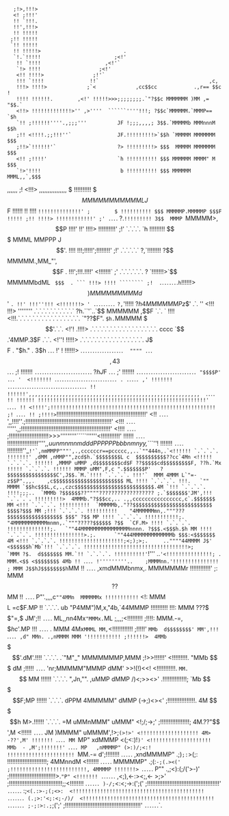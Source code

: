       ;!>,!!!>
      <! ;!!!'
      !! `!!!.
      !!',!!!>
      !! !!!!!
     ;!! !!!!!
     `!! !!!!!
      !! !!!!!>                           .
      `!.`!!!!!                        ;<!'
       !! `!!!!                     ,<!'`
       `!> !!!!                   ;<!'
       <!! !!!!>                ;!'`
       !!! `!!!!               !!`                                    ,c,
       !!!> !!!!>             ;`<             ,cc$$cc            .,r== $$c !
       !!!! !!!!!!.        ,<!' !!!!!>>>;;;;;;;;.`"?$$c MMMMMMM )MM ,= "$$.`
       <!!> !!!!!!!!!!!!!>'' ,>''''  ``````''''!!!; ?$$c`MMMMMM.`MMMP== `$h
       `!! ;!!!!!!''''.,;;;'''          JF !;;;,,,,; 3$$.`MMMMMb MMMnnnM $$h
       ;!! <!!!!.;;!!!''`               JF.!!!!!!!!!>`$$h `MMMMM MMMMMMM $$$
       ;!!>`!!!!!!'`                    ?> !!!!!!!!!> $$$  MMMMM MMMMMMM $$$
       <!! ;!!!!'                       `h !!!!!!!!!! $$$ MMMMMM MMMM" M $$$
       `!>'!!!!                          b !!!!!!!!!! $$$ MMMMMM MMML,,`,$$$
,,,,,, ;! <!!!> ,,,,,,,,,,,,,,,,         $ !!!!!!!!!! $$$ MMMMMM MMMMML J$$F
!!!!!! !! !!!! `!!!!!!!!!!!!!!' ;        $ !!!!!!!!!! $$$ MMMMMP.MMMMMP $$$F
!!!!! ;!! !!!!> !!!!!!!!!!!!' ;' .`.`.`. ?.`!!!!!!!!! 3$$  MMMP `MMMMM>,$$P
!!!!' !!' !!!!> !!!!!!!!!!' ;!' `.`.`.`. `h !!!!!!!!! $$$  MMML  MMPPP J$$'.
!!!! !!!;!!!!!';!!!!!!!!' ;!'  .`.`.`.`.` ?,`!!!!!!!! ?$$ MMMMM.,MM_"',$$F .
!!!';!!!.!!!!' <!!!!!!!` ;'  .`.`.`.`.`.`. ? `!!!!!!!>`$$ MMMMMbdML ` $$$  .
``` !!!> !!!! ```````` ;!  .`.`.`.`.`.`.`.` h `!!!!!!> $$ )MMMMMMMMM d$$' `.
!!' !!!''!!! <!!!!!!!> ' .`.`.`.`.`.`.`.`.` `?,`'!!!!! ?$h 4MMMMMMP z$$' .`.
'' <!!! !!!> ''''''''  .`.`.`.`.`.`.`.`.`.`.` ?h.``'`..`$$  MMMMMM ,$$F `.`.
` !!!! <!!!.`.`.`.`.`.`.`.`.`.`.`.`.`.`.`.`.`. `"??$F". `$h.`MMMMM $$$'.`.`.
 <!'! .!!!!> .`.`.`.`.`.`.`.`.`.`.`.`.`.`.`.`.`.`. cccc  `$$.'4MMP.3$F .`.`.
<!''! !!!!!> .`.`.`.`.`.`.`.`.`.`.`.`.`.`.`.`.`. J$$$$$F . "$h." . 3$h .`.`.
!' ! !!!!!!> .`.`.`.`.`.`.`.`.`.`.`.`.`.`.`.`.`.  """" .`.`.`$$, 4 3$$ .`.`.
 ;! !!!!!!! `.`.`.`.`.`.`.`.`.`.`.`.`.`.`.`.`.`.`.`.`.`.`.`.  ?$h  J$F .`.`.
;'  !!!!!!! `.`.`.`.`.`.`.`.`.`.`.`.`.`.`.`.`.`.`.`.`.`.`.`.`. "$$$$P' .`.`.
'  <!!!!!!! `.`.`.`.`.`.`.`.`.`.`.`.`.`.`.`.`.`.`.`.`.`.`.`.`.`. . .`.`.`.`.
,' !!!!!!! .`.`.`.`.`.`.`.`.`.`.`.`.`.`.`.`.`.`.`.`.`.`.`.`.`.`.`.`.`.`.`.`.
!! !!!!!!',,,,,,,,,,,,,,,,,,,,,,,,,,,,,,,,,,,,,,,,,,,,,,,,,,,,,,,,  `.`.`.`.
!! !!!!!! !!!!!!!!!!!!!!!!!!!!!!!!!!!!!!!!!!!!!!!!!!!!!!!!!!!!!!!'  `.`.`.`.
!! <!!!!';!!!!!!!!!!!!!!!!!!!!!!!!!!!!!!!!!!!!!!!!!!!!!!!!!!!!!! ;! `.`.`.`.
!! ;!!!!>`!!!!!!!!!!!!!!!!!!!!!!!!!!!!!!!!!!!!!!!!!!!!!!!!!!!!' <!! `.`.`.`.
',,!!!!''.;!!!!!!!!!!!!!!!!!!!!!!!!!!!!!!!!!!!!!!!!!!!!!!!!!!' <!!! `.`.`.`.
'''''.,;!!!!!!!!!!!!!!!!!!!!!!!!!!!!!!!!!!!!!!!!!!!!!!!!!!!!' <!!!! `.`.`.`.
;!!!!!!!!!!!!!!!!!!!!!!!>>>'''''''''`````''''''<!!!!!!!!!!!' !!!!!! `.`.`.`.
!!!!!!!!!!!!!!!!!!''''_,,uunmnmnmdddPPPPPPbbbnmnyy,_```''!  !!!!!!! `.`.`.`.
!!!!!!!!!''_``!'`,nmMMPP"""',.,ccccccr==pccccc,,..`""444n,.`<!!!!!! `.`.`.`.
!!!!!!!' ,dMM ,nMMP"",zcd$h.`$$$$$$$$L c  $$$$$$$$$$??cc`4Mn <!!!!! `.`.`.`.
!!!!!! ,MMMP uMMP ,d$$$$$$$$cd$F ??$$$$$cd$$$$$$$$$F, ??h.`Mx !!!!! `.`.`.`.
!!!!!! MMMP uMM",F,c ".$$$$$$$P'   ?$$$$$$$$$$$$$$$$C',J$$.`M.`!!!! `.`.`.`.
!!!'`  MMM 4MMM L`"=-z$$P".,,.    ,c$$$$$$$$$$$$$$$$$$$$$$$ ML !!!! `.`.`.`.
!!!.   `"" MMMM `$$hc$$$L,c,.,czc$$$$$$$$$$$$$$$$$$$$$$$$$$.4M `!!! `.`.`.`.
!!!!;;;..  `MMMb ?$$$$$$??""""?????????????????? ;.`$$$$$$$'JM',!!! `.`.`.`.
!!!!!!!!!>  4MMMb."?$$$cc,.. .,,cccccccccccccccc,c`.$$$$$$$ MM <!!! `.`.`.`.
!!!!!!!!!!  `MMMMMb,."??$$$$$$$$$$$$$$$$$$$$$$$$$$ $$$$?$$$ MM ;!!! `.`.`.`.
!!!!!!!!!!    "4MMMMMMmn,."""???$$$$$$$$$$$$$$$$$$ $$$" ?$$ MP !!!! `.`.`.`.
!!!!!!!!!!!;.   "4MMMMMMMMMMMmnmn,.`"""?????$$$$$$ ?$$  `CF.M> !!!! `.`.`.`.
!!!!!!!!!!!!!!;.   `""44MMMMMMMMMMMMMMMMnnnn. ?$$$.<$$$h.$h MM !!!! `.`.`.`.
!!!!!!!!!!!!!!!!>.;.      `""444MMMMMMMMMMMMMb $$$:<$$$$$$$ 4M <!!! `.`.`.`.
!!!!!!!!!!!!!!!!!!!!!;<;);>;.     ..""""44MMMM J$'  <$$$$$$h`Mb`!!! `.`.`.`.
!!!!!!!!!!!!!!!!!!!!!!!!!!!!!!!!!!>;      `MMM ?$.  d$$$$$$$ MM.`!! `.`.`.`.
!!!!!!!!!!'``!''' ..`'<!!!!!!!!!!!!!!!; .  MMM.<$$ <$$$$$$$$ 4Mb !! `.`.`.`.
!'''''''''..    ;MMMMnn.'!!!!!!!!!!!!!!! ; MMM J$$hJ$$$$$$$$h`MM !! `.`.`.`.
,xmdMMMbnmx,.    MMMMMMMr !!!!!!!!!!!!' ;: MMM $$$$$$$$$$??$$ MM !! `.`.`.`.
P"'.,,,,c`""4MMn  MMMMMMx !!!!!!!!!!!` <!: MMM $$$$$$$$L =c$F.MP !! `.`.`.`.
ub "P4MM")M,x,"4b,`44MMMP !!!!!!!!!!  !!!: MMM ???$$$$$$"=,$ JM';!! `.`.`.`.
ML,,nn4Mx`"MMMx.`ML ;,,,;<!!!!!!!!! ;!!!!: MMM.-=,$$$$$$hc$'.MP !!! `.`.`.`.
. MMM   4Mx`MMML MM,`<!!!!!!!!!!!! ;!!!!!' `MMb  d$$$$$$$$' MM',!!! `.`.`.`.
,d" MMn. .,nMMMM MMM '!!!!!!!!!!! ;!!!!!!>  4MMb `$$$$$$$'.dM'.!!!! `.`.`.`.
.`"M"_" MMMMMMMP,MMM ;!>>!!!!!!' <!!!!!!!!!. "MMb $$$$$$$ dM ;!!!!! `.`.`.`.
 'nr;MMMMM"MMMP dMM' >>!(!)<<!  <!!!!!!!!!!!. `MM.`$$$$$$ MM !!!!!! `.`.`.`.
",Jn,"". ,uMMP dMMP /)<;>><>' .!!!!!!!!!!!!!!; `Mb $$$$$F;MP !!!!!! `.`.`.`.
 dPPM 4MMMMM" dMMP (->;)<><' ;!!!!!!!!!!!!!!!!. 4M $$$$$h M>.!!!!!! `.`.`.`.
=M uMMnMMM" uMMM" <!;/;->;' ;!!!!!!!!!!!!!!!!!; 4M.??"$$',M <!!!!!! `.`.`.`.
JM )MMMM" uMMMM',!>;`(>!>' <!!!!!!!!!!!!!!!!!!! 4M> -??',M' !!!!!!! `.`.`.`.
MM `MP" xdMMMP <(;<:)!`)' <!!!!!!!!!!!!!!!!!!!! MMb  - ,M';!!!!!!!' `.`.`.`.
MP   ,nMMMMP" (>:)/;<:!  !!!!!!!!!!!!!!!!!!!!!! `MM.-= d';!!!!!!!! .`.`.`.`.
,xndMMMMP" .;)`;:`>(;:  !!!!!!!!!!!!!!!!!!!!!!!; 4MMnndM <!!!!!!!  .`.`.`.`.
MMMMMP" .;(:`-;(.><(' ;!!!!!!!!!!!!!!!!!!!!!!!!!, 4MMMMP !!!!!!!> `.`.`.`.`.
P"" .,;<):(;/(\'>-)' ;!!!!!!!!!!!!!!!!!!!!!!!!!!!>.`"P" <!!!!!!! .`.`.`.`.`.
,<;),<-:><;,<- >;>' ;!!!!!!!!!!!!!!!!!!!!!!!!!!!!!!!;;<!!!!!!!!  .`.`.`.`.`.
)-/;`<:<;\->:(';(' ;!!!!!!!!!!!!!!!!!!!!!!!!!!!!!!!!!!!!!!!!!!' `.`.`.`.`.`.
:\;`<(.:>-;(;<>:  <!!!!!!!!!!!!!!!!!!!!!!!!!!!!!!!!!!!!!!!!!!! .`.`.`.`.`.`.
(.;>:'<;:<;-/)/  <!!!!!!!!!!!!!!!!!!!!!!!!!!!!!!!!!!!!!!!!!!!  .`.`.`.`.`.`.
;-;:>:.;`;(';' ;!!!!!!!!!!!!!!!!!!!!!!!!!!!!!!!!!!!!!!!!!!!!' `.`.`.`.`.`.`.

<!---
kenyhenry/kenyhenry is a ✨ special ✨ repository because its `README.md` (this file) appears on your GitHub profile.
You can click the Preview link to take a look at your changes.
--->

